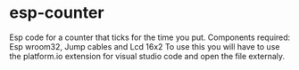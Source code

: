 # esp-counter
Esp code for a counter that ticks for the time you put. Components required: 
Esp wroom32, 
Jump cables and
Lcd 16x2 
To use this you will have to use the platform.io extension for visual studio code and open the file externaly.

